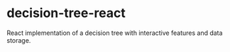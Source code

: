 # decision-tree-react
React implementation of a decision tree with interactive features and data storage.
